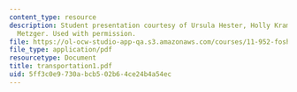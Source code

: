 ```yaml
---
content_type: resource
description: Student presentation courtesy of Ursula Hester, Holly Krambeck and Adam
  Metzger. Used with permission.
file: https://ol-ocw-studio-app-qa.s3.amazonaws.com/courses/11-952-foshan-china-workshop-spring-2004/5ff3c0e9730abcb502b64ce24b4a54ec_transportation1.pdf
file_type: application/pdf
resourcetype: Document
title: transportation1.pdf
uid: 5ff3c0e9-730a-bcb5-02b6-4ce24b4a54ec
---
```

